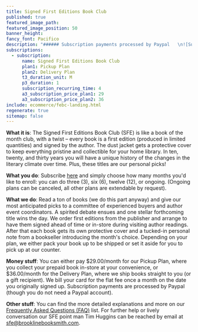 ```yaml
---
title: Signed First Editions Book Club
published: true
featured_image_path:
featured_image_position: 50
banner_height:
fancy_font: Pacifico
description: "###### Subscription payments processed by Paypal   \n![Subscribe now with PayPal](https://www.paypalobjects.com/webstatic/en_US/logo/pp_cc_mark_74x46.png)  \n\n[**Subscribe**](#subscribe)  \n\n[**Selections**](#selections)    \n\n[**Frequently Asked Questions**](#faqs)  "
subscriptions:
  - subscription:
      name: Signed First Editions Book Club
      plan1: Pickup Plan
      plan2: Delivery Plan
      t3_duration_unit: M
      p3_duration: 1
      subscription_recurring_time: 4
      a3_subscription_price_plan1: 29
      a3_subscription_price_plan2: 36
include: ecommerce/febc-landing.html
regenerate: true
sitemap: false
---
```



**What it is**: The Signed First Editions Book Club (SFE) is like a book of the month club, with a twist – every book is a first edition (produced in limited quantities) and signed by the author. The dust jacket gets a protective cover to keep everything pristine and collectible for your home library. In ten, twenty, and thirty years you will have a unique history of the changes in the literary climate over time. Plus, these titles are our personal picks!

**What you do**: Subscribe [here](#subscribe)&nbsp;and simply choose how many months you'd like to enroll: you can do three (3), six (6), twelve (12), or ongoing. (Ongoing plans can be canceled, all other plans are extendable by request).

**What we do**: Read a ton of books (we do this part anyway) and give our most anticipated picks to a committee of experienced buyers and author event coordinators. A spirited debate ensues and one stellar forthcoming title wins the day. We order first editions from the publisher and arrange to have them signed ahead of time or in-store during visiting author readings. After that each book gets its own protective cover and a tucked-in personal note from a bookseller introducing the month's choice. Depending on your plan, we either pack your book up to be shipped or set it aside for you to pick up at our counter.

**Money stuff**: You can either pay $29.00/month for our Pickup Plan, where you collect your prepaid book in-store at your convenience, or $36.00/month for the Delivery Plan, where we ship books straight to you (or a gift recipient). We bill your card for the flat fee once a month on the date you originally signed up. Subscription payments are processed by Paypal (though you do not need a Paypal account).

**Other stuff**: You can find the more detailed explanations and more on our [Frequently Asked Questions (FAQ)](#faqs) list. For further help or lively conversation our SFE point man Tim Huggins can be reached by email at [sfe@brooklinebooksmith.com](javascript:void(location.href='mailto:'+String.fromCharCode(115,102,101,64,98,114,111,111,107,108,105,110,101,98,111,111,107,115,109,105,116,104,46,99,111,109)+'?subject=Signed%20First%20Editions%20Book%20Club')).